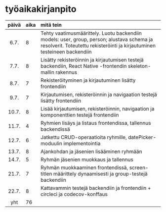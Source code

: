 # työaikakirjanpito

| päivä | aika | mitä tein  |
| :----:|:-----| :-----|
| 6.7. |   8  | Tehty vaatimusmäärittely. Luotu backendiin models: user, group, person; alustava schema ja resolverit. Toteutettu rekisteröinti ja kirjautuminen testeineen backendiin |
| 7.7. |   8  | Lisätty rekisteröinnin ja kirjautumisen testejä backendiin, React Native -frontendin skeleton-mallin rakennus |
| 8.7. |   7  | Rekisteröityminen ja kirjautuminen lisätty frontendiin |
| 9.7. |   7  | Kirjautumisen, rekisteröinnin ja navigaation testejä lisätty frontendiin |
| 10.7. |   8  | Lisää kirjautumisen, rekisteröinnin, navigaation ja komponenttien testejä frontendiin |
| 11.7. |   4  | Ryhmien lisäys ja listaus frontendissa, tallennus backendissä |
| 12.7. |   6  | Jatkettu CRUD-operaatioita ryhmille, datePicker-moduulin implementointia |
| 13.7. |   8  | Ajankohdan ja jäsenien lisääminen ryhmään |
| 14.7. |   5  | Ryhmän jäsenien muokkaus ja tallennus |
| 21.7. |   7  | Ryhmän muokkaaminen frontendissä, screen-titlen määrittely dynaamisesti ja group-testejä backendiin |
| 22.7. |   8  | Kattavammin testejä backendiin ja frontendiin + circleci ja codecov-konffaus |
| yht   | 76   | | 